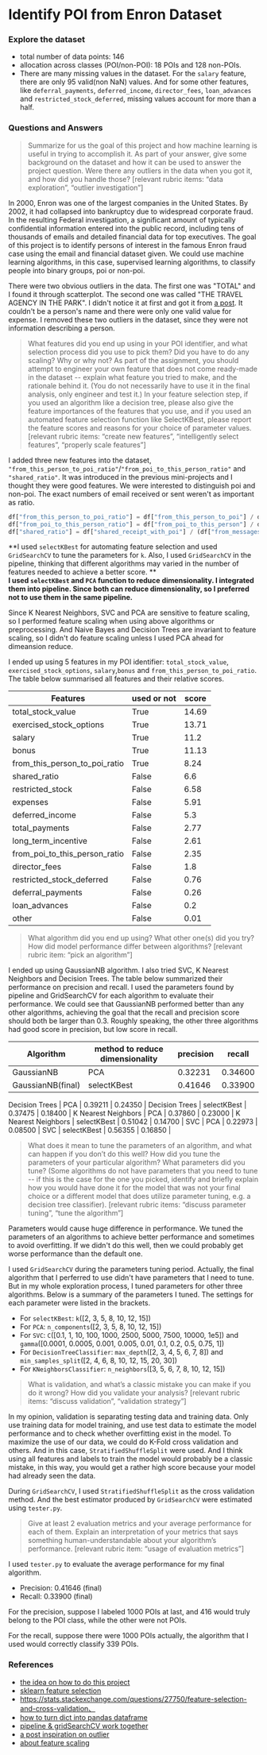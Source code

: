 # Identify POI from Enron Dataset

### Explore the dataset
- total number of data points: 146
- allocation across classes (POI/non-POI): 18 POIs and 128 non-POIs.
- There are many missing values in the dataset. For the `salary` feature, there are only 95 valid(non NaN) values. And for some other features, like `deferral_payments`, `deferred_income`, `director_fees`, `loan_advances` and `restricted_stock_deferred`, missing values account for more than a half.

### Questions and Answers
> Summarize for us the goal of this project and how machine learning is useful in trying to accomplish it. As part of your answer, give some background on the dataset and how it can be used to answer the project question. Were there any outliers in the data when you got it, and how did you handle those?  [relevant rubric items: “data exploration”, “outlier investigation”]

In 2000, Enron was one of the largest companies in the United States. By 2002, it had collapsed into bankruptcy due to widespread corporate fraud. In the resulting Federal investigation, a significant amount of typically confidential information entered into the public record, including tens of thousands of emails and detailed financial data for top executives. The goal of this project is to identify persons of interest in the famous Enron fraud case using the email and financial dataset given. We could use machine learning algorithms, in this case, supervised learning algorithms, to classify people into binary groups, poi or non-poi.  

There were two obvious outliers in the data. The first one was "TOTAL" and I found it through scatterplot. The second one was called "THE TRAVEL AGENCY IN THE PARK". I didn't notice it at first and got it from [a post](https://discussions.udacity.com/t/looking-for-assistance-on-the-final-project/240282). It couldn't be a person's name and there were only one valid value for expense. I removed these two outliers in the dataset, since they were not information describing a person.


> What features did you end up using in your POI identifier, and what selection process did you use to pick them? Did you have to do any scaling? Why or why not? As part of the assignment, you should attempt to engineer your own feature that does not come ready-made in the dataset -- explain what feature you tried to make, and the rationale behind it. (You do not necessarily have to use it in the final analysis, only engineer and test it.) In your feature selection step, if you used an algorithm like a decision tree, please also give the feature importances of the features that you use, and if you used an automated feature selection function like SelectKBest, please report the feature scores and reasons for your choice of parameter values.  [relevant rubric items: “create new features”, “intelligently select features”, “properly scale features”]

I added three new features into the dataset, `"from_this_person_to_poi_ratio"`/`"from_poi_to_this_person_ratio"` and `"shared_ratio"`. It was introduced in the previous mini-projects and I thought they were good features. We were interested to distinguish poi and non-poi. The exact numbers of email received or sent weren't as important as ratio.

```python
df["from_this_person_to_poi_ratio"] = df["from_this_person_to_poi"] / df["from_messages"]
df["from_poi_to_this_person_ratio"] = df["from_poi_to_this_person"] / df["to_messages"]
df["shared_ratio"] = df["shared_receipt_with_poi"] / (df["from_messages"] + df["to_messages"])
```

**I used `selectKBest` for automating feature selection and used `GridSearchCV` to tune the parameters for `k`. Also, I used `GridSearchCV` in the pipeline, thinking that different algorithms may varied in the number of features needed to achieve a better score. **	
**I used `selectKBest` and `PCA` function to reduce dimensionality. I integrated them into pipeline. Since both can reduce dimensionality, so I preferred not to use them in the same pipeline.**

Since K Nearest Neighbors, SVC and PCA are sensitive to feature scaling, so I performed feature scaling when using above algorithms or preprocessing. And Naive Bayes and Decision Trees are invariant to feature scaling, so I didn't do feature scaling unless I used PCA ahead for dimeansion reduce.

I ended up using 5 features in my POI identifier: `total_stock_value`, `exercised_stock_options`, `salary`,`bonus` and `from_this_person_to_poi_ratio`. The table below summarised all features and their relative scores. 

Features      					| used or not 	| score | 
------------------- 			| -------- 		|-----  |
total_stock_value  				|  True  		|  14.69|
exercised_stock_options  		|  True  		|  13.71|
salary  						|  True  		|  11.2 |
bonus  							|  True 		|  11.13|
from_this_person_to_poi_ratio  	|  True  		|  8.24 |
shared_ratio 					|  False  		|  6.6  |
restricted_stock  				|  False  		|  6.58 |
expenses  						|  False  		|  5.91 |
deferred_income  				|  False  		|  5.3  |
total_payments  				|  False  		|  2.77 |
long_term_incentive  			|  False  		|  2.61 | 
from_poi_to_this_person_ratio  	|  False  		|  2.35 |
director_fees  					|  False  		|  1.8  |
restricted_stock_deferred  		|  False 		|  0.76 |
deferral_payments  				|  False  		|  0.26 |
loan_advances  					|  False  		|  0.2  |
other  							|  False  		|  0.01 |


> What algorithm did you end up using? What other one(s) did you try? How did model performance differ between algorithms?  [relevant rubric item: “pick an algorithm”]

I ended up using GaussianNB algorithm. I also tried SVC, K Nearest Neighbors and Decision Trees. The table below summarized their performance on precision and recall. I used the parameters found by pipeline and GridSearchCV for each algorithm to evaluate their performance. We could see that GaussianNB performed better than any other algorithms, achieving the goal that the recall and precision score should both be larger than 0.3. Roughly speaking, the other three algorithms had good score in precision, but low score in recall. 

Algorithm      		| method to reduce dimensionality | precision | recall  |
------------------- | ------------------------------- | --------- | --------|
GaussianNB     		| PCA 							  | 0.32231   | 0.34600 |
GaussianNB(final)   | selectKBest 					  | 0.41646   | 0.33900 |

Decision Trees 		| PCA 							  | 0.39211   | 0.24350 |
Decision Trees 		| selectKBest 					  | 0.37475   | 0.18400 |
K Nearest Neighbors | PCA 							  | 0.37860   | 0.23000 |
K Nearest Neighbors | selectKBest 					  | 0.51042   | 0.14700 |
SVC 				| PCA 							  | 0.22973   | 0.08500 |
SVC 				| selectKBest 					  | 0.56355   | 0.16850 |

> What does it mean to tune the parameters of an algorithm, and what can happen if you don’t do this well?  How did you tune the parameters of your particular algorithm? What parameters did you tune? (Some algorithms do not have parameters that you need to tune -- if this is the case for the one you picked, identify and briefly explain how you would have done it for the model that was not your final choice or a different model that does utilize parameter tuning, e.g. a decision tree classifier).  [relevant rubric items: “discuss parameter tuning”, “tune the algorithm”]

Parameters would cause huge difference in performance. We tuned the parameters of an algorithms to achieve better performance and sometimes to avoid overfitting. If we didn't do this well, then we could probably get worse performance than the default one.

I used `GridSearchCV` during the parameters tuning period. Actually, the final algorithm that I perferred to use didn't have parameters that I need to tune. But in my whole exploration process, I tuned parameters for other three algorithms. Below is a summary of the parameters I tuned. The settings for each parameter were listed in the brackets.

- For `selectKBest`: `k`([2, 3, 5, 8, 10, 12, 15])
- For `PCA`: `n_components`([2, 3, 5, 8, 10, 12, 15])
- For `SVC`: `C`([0.1, 1, 10, 100, 1000, 2500, 5000, 7500, 10000, 1e5]) and `gamma`([0.0001, 0.0005, 0.001, 0.005, 0.01, 0.1, 0.2, 0.5, 0.75, 1])
- For `DecisionTreeClassifier`: `max_depth`([2, 3, 4, 5, 6, 7, 8]) and `min_samples_split`([2, 4, 6, 8, 10, 12, 15, 20, 30])
- For `KNeighborsClassifier`: `n_neighbors`([3, 5, 6, 7, 8, 10, 12, 15])

> What is validation, and what’s a classic mistake you can make if you do it wrong? How did you validate your analysis?  [relevant rubric items: “discuss validation”, “validation strategy”]

In my opinion, validation is separating testing data and training data. Only use training data for model training, and use test data to estimate the model performance and to check whether overfitting exist in the model. To maximize the use of our data, we could do K-Fold cross validation and others. And in this case, `StratifiedShuffleSplit` were used. And I think using all features and labels to train the model would probably be a classic mistake, in this way, you would get a rather high score because your model had already seen the data.

During `GridSearchCV`, I used `StratifiedShuffleSplit` as the cross validation method. And the best estimator produced by `GridSearchCV` were estimated using `tester.py`.

> Give at least 2 evaluation metrics and your average performance for each of them.  Explain an interpretation of your metrics that says something human-understandable about your algorithm’s performance. [relevant rubric item: “usage of evaluation metrics”]

I used `tester.py` to evaluate the average performance for my final algorithm.
- Precision: 0.41646 (final)
- Recall: 0.33900 (final)

For the precision, suppose I labeled 1000 POIs at last, and 416 would truly belong to the POI class, while the other were not POIs.

For the recall, suppose there were 1000 POIs actually, the algorithm that I used would correctly classify 339 POIs.


### References
* [the idea on how to do this project](https://discussions.udacity.com/t/project-fear-strugging-with-machine-learning-project/198529/6)
* [sklearn feature selection](http://scikit-learn.org/stable/modules/feature_selection.html)
* https://stats.stackexchange.com/questions/27750/feature-selection-and-cross-validation、
* [how to turn dict into pandas dataframe](https://discussions.udacity.com/t/pickling-pandas-df/174753/2)
* [pipeline & gridSearchCV work together](http://nbviewer.jupyter.org/gist/swwelch/64a71c4e67f829728e27/GridSearchCV%20and%20Pipelines.ipynb)
* [a post inspiration on outlier](https://discussions.udacity.com/t/looking-for-assistance-on-the-final-project/240282)
* [about feature scaling](http://scikit-learn.org/stable/auto_examples/preprocessing/plot_scaling_importance.html)



